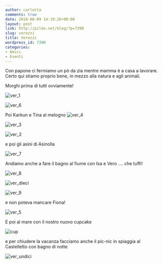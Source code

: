 ```yaml
---
author: carlotta
comments: true
date: 2018-08-09 14:19:26+00:00
layout: post
link: http://pilde.net/blog/?p=7390
slug: verezzi
title: Verezzi
wordpress_id: 7390
categories:
- Amici
- Eventi
---
```


Con papone ci fermiamo un pò da zia mentre mamma è a casa a lavorare. Certo qui stiamo proprio bene, in mezzo alla natura e agli animali.

Morghi prima di tutti ovviamente!

![ver_1]({{baseurl}}/uploads/2018/09/ver_1.png)




![ver_6]({{baseurl}}/uploads/2018/09/ver_6.png)




Poi Karkun e Tina al melogno ![ver_4]({{baseurl}}/uploads/2018/09/ver_4.png)


 ![ver_3]({{baseurl}}/uploads/2018/09/ver_3.png)


 ![ver_2]({{baseurl}}/uploads/2018/09/ver_2.png)


e poi gli asini di Asinolla

![ver_7]({{baseurl}}/uploads/2018/09/ver_7.png)


Andiamo anche a fare il bagno al fiume con Isa e Vero .... che tuffi!

![ver_8]({{baseurl}}/uploads/2018/09/ver_8.png)


 ![ver_dieci]({{baseurl}}/uploads/2018/09/ver_dieci.png)


 ![ver_9]({{baseurl}}/uploads/2018/09/ver_9.png)


e non poteva mancare Fiona!

![ver_5]({{baseurl}}/uploads/2018/08/ver_5.png)


E poi al mare con il nostro nuovo cupcake

![cup]({{baseurl}}/uploads/2018/08/cup.png)




e per chiudere la vacanza facciamo anche il pic-nic in spiaggia al Castelletto con bagno di notte

![ver_undici]({{baseurl}}/uploads/2018/08/ver_undici.jpg)



